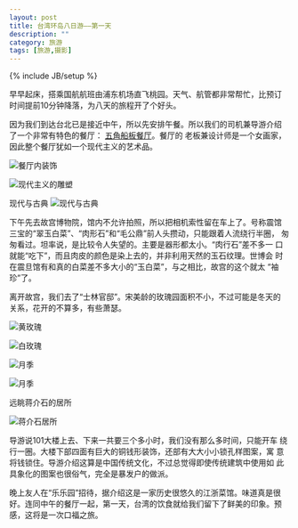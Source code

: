 ```yaml
---
layout: post
title: 台湾环岛八日游——第一天
description: ""
category: 旅游
tags: [旅游,摄影]
---
```


{% include JB/setup %}

早早起床，搭乘国航航班由浦东机场直飞桃园。天气、航管都非常帮忙，比预订
时间提前10分钟降落，为八天的旅程开了个好头。

因为我们到达台北已是接近中午，所以先安排午餐。所以我们的司机兼导游介绍
了一个非常有特色的餐厅：
[五角船板餐厅](http://www.five-dime.com.tw/html/homepage.htm)。餐厅的
老板兼设计师是一个女画家，因此整个餐厅犹如一个现代主义的艺术品。

![餐厅内装饰](http://i46.photobucket.com/albums/f136/bird_frank/_IGP5374_zps10f9d089.jpg)

![现代主义的雕塑](http://i46.photobucket.com/albums/f136/bird_frank/_IGP5375_zps9d08d6d9.jpg)

现代与古典
![现代与古典](http://i46.photobucket.com/albums/f136/bird_frank/_IGP5377_zps924a68a6.jpg)

下午先去故宫博物院，馆内不允许拍照，所以把相机索性留在车上了。号称震馆
三宝的“翠玉白菜”、“肉形石”和“毛公鼎”前人头攒动，只能跟着人流绕行半圈，
匆匆看过。坦率说，是比较令人失望的。主要是器形都太小。“肉行石”差不多一
口就能“吃下”，而且肉皮的颜色是染上去的，并非利用天然的玉石纹理。世博会
时在震旦馆有和真的白菜差不多大小的“玉白菜”，与之相比，故宫的这个就太
“袖珍”了。

离开故宫，我们去了“士林官邸”。宋美龄的玫瑰园面积不小，不过可能是冬天的
关系，花开的不算多，有些萧瑟。

![黄玫瑰](http://i46.photobucket.com/albums/f136/bird_frank/_IGP5410_zps207ce3a3.jpg)

![白玫瑰](http://i46.photobucket.com/albums/f136/bird_frank/_IGP5416_zpsc4e4773b.jpg)

![月季](http://i46.photobucket.com/albums/f136/bird_frank/_IGP5418_zpsf7a1f27f.jpg)

![月季](http://i46.photobucket.com/albums/f136/bird_frank/_IGP5419_zpscac21b48.jpg)

远眺蒋介石的居所

![蒋介石居所](http://i46.photobucket.com/albums/f136/bird_frank/_IGP5429_zpse09859ca.jpg)

导游说101大楼上去、下来一共要三个多小时，我们没有那么多时间，只能开车
绕行一圈。大楼下部四面有巨大的铜钱形装饰，还部有大大小小锁孔样图案，寓
意将钱锁住。导游介绍这算是中国传统文化，不过总觉得即使传统建筑中使用如
此具象化的图案也很俗气，完全是暴发户的做派。

晚上友人在“乐乐园”招待，据介绍这是一家历史很悠久的江浙菜馆。味道真是很
好。连同中午的餐厅一起，第一天，台湾的饮食就给我们留下了鲜美的印象。预
感，这将是一次口福之旅。


